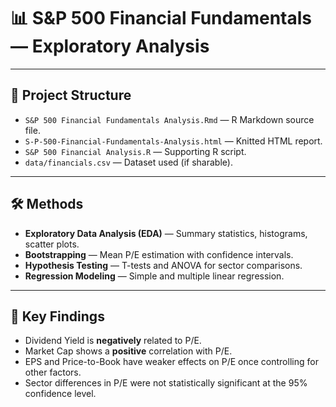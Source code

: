 # 📊 S&P 500 Financial Fundamentals — Exploratory Analysis

---

## 📂 Project Structure
- `S&P 500 Financial Fundamentals Analysis.Rmd` — R Markdown source file.
- `S-P-500-Financial-Fundamentals-Analysis.html` — Knitted HTML report.
- `S&P 500 Financial Analysis.R` — Supporting R script.
- `data/financials.csv` — Dataset used (if sharable).

---

## 🛠 Methods
- **Exploratory Data Analysis (EDA)** — Summary statistics, histograms, scatter plots.
- **Bootstrapping** — Mean P/E estimation with confidence intervals.
- **Hypothesis Testing** — T-tests and ANOVA for sector comparisons.
- **Regression Modeling** — Simple and multiple linear regression.

---

## 📌 Key Findings
- Dividend Yield is **negatively** related to P/E.
- Market Cap shows a **positive** correlation with P/E.
- EPS and Price-to-Book have weaker effects on P/E once controlling for other factors.
- Sector differences in P/E were not statistically significant at the 95% confidence level.
